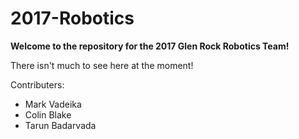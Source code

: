 # 2017-Robotics

**Welcome to the repository for the 2017 Glen Rock Robotics Team!**

There isn't much to see here at the moment!

Contributers:
* Mark Vadeika
* Colin Blake
* Tarun Badarvada
